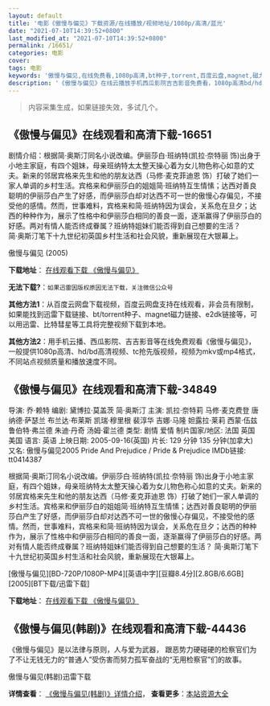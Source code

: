 ```yaml
---
layout: default
title: '电影《傲慢与偏见》下载资源/在线播放/视频地址/1080p/高清/蓝光'
date: "2021-07-10T14:39:52+0800"
last_modified_at: "2021-07-10T14:39:52+0800"
permalink: /16651/
categories: 电影
cover:
tags: 电影
keywords: '傲慢与偏见,在线免费看,1080p高清,bt种子,torrent,百度云盘,magnet,磁力链,迅雷下载资源'
description: '《傲慢与偏见》在线云播放手机西瓜影院吉吉影音免费看，1080p高清bd/hd未删减完整版和tc抢先枪版，mkv/mp4格式，附带bt/torrent种子、magnet/磁力链、百度云盘、网盘资源迅雷下载链接'
---
```


>内容采集生成，如果链接失效，多试几个。


## 《傲慢与偏见》在线观看和高清下载-16651

剧情介绍：根据简·奥斯汀同名小说改编。伊丽莎白·班纳特(凯拉·奈特丽 饰)出身于小地主家庭，有四个姐妹，母亲班纳特太太整天操心着为女儿物色称心如意的丈夫。新来的邻居宾格来先生和他的朋友达西（马修·麦克菲迪恩 饰）打破了她们一家人单调的乡村生活。宾格来和伊丽莎白的姐姐简·班纳特互生情愫；达西对善良聪明的伊丽莎白产生了好感，而伊丽莎白却对达西不可一世的傲慢心存偏见，不接受他的感情。然而，世事难料，宾格来和简·班纳特因为误会，关系危在旦夕；达西的种种作为，展示了性格中和伊丽莎白相同的善良一面，逐渐赢得了伊丽莎白的好感。两对有情人能否终成眷属？班纳特姐妹们能否得到自己想要的生活？  　　简·奥斯汀笔下十九世纪初英国乡村生活和社会风貌，重新展现在大银幕上。


傲慢与偏见 (2005)

**下载地址**： [在线观看下载 《傲慢与偏见》](https://www.btbtdy.me/btdy/dy3940.html) 


**无法下载?**：`如果迅雷因版权原因无法下载，关注微信公众号 `

**其他方法1**：从百度云网盘下载视频，百度云网盘支持在线观看，非会员有限制，如果能找到迅雷下载链接、bt/torrent种子、magnet磁力链接、e2dk链接等，可以用迅雷、比特彗星等工具将完整视频下载到本地。

**其他方法2**：用手机云播、西瓜影院、吉吉影音等在线免费观看《傲慢与偏见》，一般提供1080p高清、hd/bd高清视频、tc抢先版视频，视频为mkv或mp4格式，不同站点视频质量和播放速度不同。


## 《傲慢与偏见》在线观看和高清下载-34849

导演: 乔·赖特 编剧: 黛博拉·莫盖茨 简·奥斯汀 主演: 凯拉·奈特莉 马修·麦克费登 唐纳德·萨瑟兰 布兰达·布莱斯 凯瑞·穆里根 裴淳华 吉娜·马隆 妲露拉·莱莉 西蒙·伍兹 鲁伯特·弗兰德 朱迪·丹奇 汤姆·霍兰德 类型: 剧情 爱情 制片国家/地区: 法国 英国 美国 语言: 英语 上映日期: 2005-09-16(英国) 片长: 129 分钟 135 分钟(加拿大) 又名: 傲慢与偏见2005 Pride And Prejudice / Pride & Prejudice IMDb链接: tt0414387

根据简·奥斯汀同名小说改编。伊丽莎白·班纳特(凯拉·奈特丽 饰)出身于小地主家庭，有四个姐妹，母亲班纳特太太整天操心着为女儿物色称心如意的丈夫。新来的邻居宾格来先生和他的朋友达西（马修·麦克菲迪恩 饰）打破了她们一家人单调的乡村生活。宾格来和伊丽莎白的姐姐简·班纳特互生情愫；达西对善良聪明的伊丽莎白产生了好感，而伊丽莎白却对达西不可一世的傲慢心存偏见，不接受他的感情。然而，世事难料，宾格来和简·班纳特因为误会，关系危在旦夕；达西的种种作为，展示了性格中和伊丽莎白相同的善良一面，逐渐赢得了伊丽莎白的好感。两对有情人能否终成眷属？班纳特姐妹们能否得到自己想要的生活？ 简·奥斯汀笔下十九世纪初英国乡村生活和社会风貌，重新展现在大银幕上。


[傲慢与偏见][BD-720P/1080P-MP4][英语中字][豆瓣8.4分][2.8GB/6.6GB][2005][BT下载/迅雷下载]

**下载地址**： [在线观看下载 《傲慢与偏见》](https://www.btdx8.com/torrent/pride_prejudice_2005.html) 


## 《傲慢与偏见(韩剧)》在线观看和高清下载-44436

《傲慢与偏见》是以法律与原则，人与爱为武器， 跟恶势力硬碰硬的检察官们为了不让无钱无力的“普通人”受伤害而努力孤军奋战的“无用检察官”们的故事。<!---剧情end--->


傲慢与偏见(韩剧)迅雷下载

**详情查看**： [《傲慢与偏见(韩剧)》详情介绍](/movie/44436/)， **查看更多**：[本站资源大全](/movie/t/all/)

